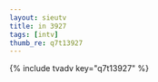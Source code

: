 ```yaml
--- 
layout: sieutv
title: in 3927
tags: [intv]
thumb_re: q7t13927
---
```

{% include tvadv key="q7t13927" %} 
